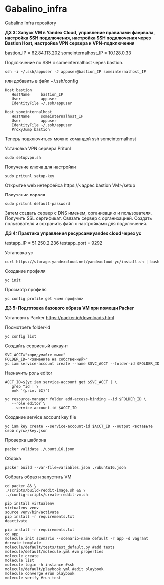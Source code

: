 # Gabalino_infra
Gabalino Infra repository

__ДЗ 3: Запуск VM в Yandex Cloud, управление правилами фаервола, настройка SSH подключения, настройка SSH подключения через Bastion Host, настройка VPN сервера и VPN-подключения__

bastion_IP = 62.84.113.202
someinternalhost_IP = 10.128.0.33

Подключение по SSH к someinternalhost через bastion.
```shell
ssh -i ~/.ssh/appuser -J appuser@bastion_IP someinternalhost_IP
```
или добавить в файл ~/.ssh/config
```shell
Host bastion
   HostName     bastion_IP
   User         appuser
   IdentityFile ~/.ssh/appuser

Host someinternalhost
   HostName     someinternalhost_IP
   User         appuser
   IdentityFile ~/.ssh/appuser
   ProxyJump bastion
```
Теперь подключиться можно командой ssh someinternalhost

Установка VPN сервера Pritunl
```shell
sudo setupvpn.sh
```
Получение ключа для настройки
```shell
sudo pritunl setup-key
```
Открытие web интерфейса
https://<адрес bastion VM>/setup

Получение пароля
```shell
sudo pritunl default-password
```

Затем создать сервер с DNS именем, организацию и пользователя. Получить SSL сертификат. Связать сервер с организацией. Создать пользователя и сохранить файл с настройками для подключения.

__ДЗ 4: Практика управления ресурсамиyandex cloud через yc__

testapp_IP = 51.250.2.236
testapp_port = 9292

Установка yc
```shell
curl https://storage.yandexcloud.net/yandexcloud-yc/install.sh | bash
```
Создание профиля
```shell
yc init
```
Просмотр профиля
```shell
yc config profile get <имя профиля>
```

__ДЗ 5: Подготовка базового образа VM при помощи Packer__

Установить Packer
https://packer.io/downloads.html

Посмотреть folder-id
```shell
yc config list
```
Создайть сервисный аккаунт
```shell
SVC_ACCT="<придумайте имя>"
FOLDER_ID="<замените на собственный>"
yc iam service-account create --name $SVC_ACCT --folder-id $FOLDER_ID
```
Назначить роль editor
```shell
ACCT_ID=$(yc iam service-account get $SVC_ACCT | \
   grep ^id | \
   awk '{print $2}')

yc resource-manager folder add-access-binding --id $FOLDER_ID \
   --role editor \
   --service-account-id $ACCT_ID
```
Создание service account key file
```shell
yc iam key create --service-account-id $ACCT_ID --output <вставьте свой путь>/key.json
```
Проверка шаблона
```shell
packer validate ./ubuntu16.json
```
Сборка
```shell
packer build --var-file=variables.json ./ubuntu16.json
```
Собрать образ и запустить VM
```shell
cd packer && \
./scripts/build-reddit-image.sh && \
../config-scripts/create-reddit-vm.sh
```
```shell
pip install virtualenv
virtualenv venv
source venv/bin/activate
pip install -r requirements.txt
deactivate
```
```shell
pip install -r requirements.txt
cd app
molecule init scenario --scenario-name default -r app -d vagrant #create template
molecule/default/tests/test_default.py #add tests
molecule/default/molecule.yml #vm properties
molecule create
molecule list
molecule login -h instance #ssh
molecule/default/playbook.yml #edit playbook
molecule converge #run playbook
molecule verify #run test
```

